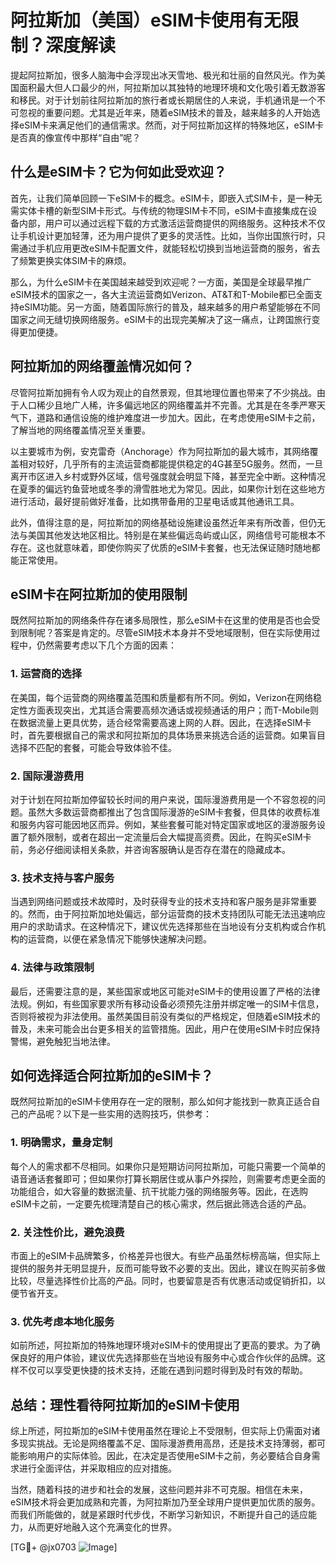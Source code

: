 # 阿拉斯加（美国）eSIM卡使用有无限制？深度解读

提起阿拉斯加，很多人脑海中会浮现出冰天雪地、极光和壮丽的自然风光。作为美国面积最大但人口最少的州，阿拉斯加以其独特的地理环境和文化吸引着无数游客和移民。对于计划前往阿拉斯加的旅行者或长期居住的人来说，手机通讯是一个不可忽视的重要问题。尤其是近年来，随着eSIM技术的普及，越来越多的人开始选择eSIM卡来满足他们的通信需求。然而，对于阿拉斯加这样的特殊地区，eSIM卡是否真的像宣传中那样“自由”呢？

## 什么是eSIM卡？它为何如此受欢迎？

首先，让我们简单回顾一下eSIM卡的概念。eSIM卡，即嵌入式SIM卡，是一种无需实体卡槽的新型SIM卡形式。与传统的物理SIM卡不同，eSIM卡直接集成在设备内部，用户可以通过远程下载的方式激活运营商提供的网络服务。这种技术不仅让手机设计更加轻薄，还为用户提供了更多的灵活性。比如，当你出国旅行时，只需通过手机应用更改eSIM卡配置文件，就能轻松切换到当地运营商的服务，省去了频繁更换实体SIM卡的麻烦。

那么，为什么eSIM卡在美国越来越受到欢迎呢？一方面，美国是全球最早推广eSIM技术的国家之一，各大主流运营商如Verizon、AT&T和T-Mobile都已全面支持eSIM功能。另一方面，随着国际旅行的普及，越来越多的用户希望能够在不同国家之间无缝切换网络服务。eSIM卡的出现完美解决了这一痛点，让跨国旅行变得更加便捷。

## 阿拉斯加的网络覆盖情况如何？

尽管阿拉斯加拥有令人叹为观止的自然景观，但其地理位置也带来了不少挑战。由于人口稀少且地广人稀，许多偏远地区的网络覆盖并不完善。尤其是在冬季严寒天气下，道路和通信设施的维护难度进一步加大。因此，在考虑使用eSIM卡之前，了解当地的网络覆盖情况至关重要。

以主要城市为例，安克雷奇（Anchorage）作为阿拉斯加的最大城市，其网络覆盖相对较好，几乎所有的主流运营商都能提供稳定的4G甚至5G服务。然而，一旦离开市区进入乡村或野外区域，信号强度就会明显下降，甚至完全中断。这种情况在夏季的偏远钓鱼营地或冬季的滑雪胜地尤为常见。因此，如果你计划在这些地方进行活动，最好提前做好准备，比如携带备用的卫星电话或其他通讯工具。

此外，值得注意的是，阿拉斯加的网络基础设施建设虽然近年来有所改善，但仍无法与美国其他发达地区相比。特别是在某些偏远岛屿或山区，网络信号可能根本不存在。这也就意味着，即使你购买了优质的eSIM卡套餐，也无法保证随时随地都能正常使用。

## eSIM卡在阿拉斯加的使用限制

既然阿拉斯加的网络条件存在诸多局限性，那么eSIM卡在这里的使用是否也会受到限制呢？答案是肯定的。尽管eSIM技术本身并不受地域限制，但在实际使用过程中，仍然需要考虑以下几个方面的因素：

### 1. **运营商的选择**
在美国，每个运营商的网络覆盖范围和质量都有所不同。例如，Verizon在网络稳定性方面表现突出，尤其适合需要高频次通话或视频通话的用户；而T-Mobile则在数据流量上更具优势，适合经常需要高速上网的人群。因此，在选择eSIM卡时，首先要根据自己的需求和阿拉斯加的具体场景来挑选合适的运营商。如果盲目选择不匹配的套餐，可能会导致体验不佳。

### 2. **国际漫游费用**
对于计划在阿拉斯加停留较长时间的用户来说，国际漫游费用是一个不容忽视的问题。虽然大多数运营商都推出了包含国际漫游的eSIM卡套餐，但具体的收费标准和服务内容可能因地区而异。例如，某些套餐可能对特定国家或地区的漫游服务设置了额外限制，或者在超出一定流量后会大幅提高资费。因此，在购买eSIM卡前，务必仔细阅读相关条款，并咨询客服确认是否存在潜在的隐藏成本。

### 3. **技术支持与客户服务**
当遇到网络问题或技术故障时，及时获得专业的技术支持和客户服务是非常重要的。然而，由于阿拉斯加地处偏远，部分运营商的技术支持团队可能无法迅速响应用户的求助请求。在这种情况下，建议优先选择那些在当地设有分支机构或合作机构的运营商，以便在紧急情况下能够快速解决问题。

### 4. **法律与政策限制**
最后，还需要注意的是，某些国家或地区可能对eSIM卡的使用设置了严格的法律法规。例如，有些国家要求所有移动设备必须预先注册并绑定唯一的SIM卡信息，否则将被视为非法使用。虽然美国目前没有类似的严格规定，但随着eSIM技术的普及，未来可能会出台更多相关的监管措施。因此，用户在使用eSIM卡时应保持警惕，避免触犯当地法律。

## 如何选择适合阿拉斯加的eSIM卡？

既然阿拉斯加的eSIM卡使用存在一定的限制，那么如何才能找到一款真正适合自己的产品呢？以下是一些实用的选购技巧，供参考：

### 1. **明确需求，量身定制**
每个人的需求都不尽相同。如果你只是短期访问阿拉斯加，可能只需要一个简单的语音通话套餐即可；但如果你打算长期居住或从事户外探险，则需要考虑更全面的功能组合，如大容量的数据流量、抗干扰能力强的网络服务等。因此，在选购eSIM卡之前，一定要先梳理清楚自己的核心需求，然后据此筛选合适的产品。

### 2. **关注性价比，避免浪费**
市面上的eSIM卡品牌繁多，价格差异也很大。有些产品虽然标榜高端，但实际上提供的服务并无明显提升，反而可能导致不必要的支出。因此，建议在购买前多做比较，尽量选择性价比高的产品。同时，也要留意是否有优惠活动或促销折扣，以便节省开支。

### 3. **优先考虑本地化服务**
如前所述，阿拉斯加的特殊地理环境对eSIM卡的使用提出了更高的要求。为了确保良好的用户体验，建议优先选择那些在当地设有服务中心或合作伙伴的品牌。这样不仅可以享受更快捷的技术支持，还能在遇到问题时得到及时有效的帮助。

## 总结：理性看待阿拉斯加的eSIM卡使用

综上所述，阿拉斯加的eSIM卡使用虽然在理论上不受限制，但实际上仍需面对诸多现实挑战。无论是网络覆盖不足、国际漫游费用高昂，还是技术支持薄弱，都可能影响用户的实际体验。因此，在决定是否使用eSIM卡之前，务必要结合自身需求进行全面评估，并采取相应的应对措施。

当然，随着科技的进步和社会的发展，这些问题并非不可克服。相信在未来，eSIM技术将会更加成熟和完善，为阿拉斯加乃至全球用户提供更加优质的服务。而我们所能做的，就是紧跟时代步伐，不断学习新知识，不断提升自己的适应能力，从而更好地融入这个充满变化的世界。

[TG💪+ @jx0703 ![Image](https://github.com/user-attachments/assets/dbca1d08-cadb-493c-b0ec-ad6f7a83f270)]